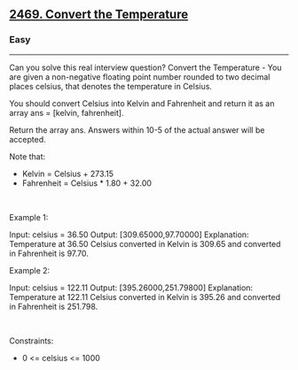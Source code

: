 <h2><a href="https://leetcode.com/problems/convert-the-temperature/">2469. Convert the Temperature</a></h2><h3>Easy</h3><hr>Can you solve this real interview question? Convert the Temperature - You are given a non-negative floating point number rounded to two decimal places celsius, that denotes the temperature in Celsius.

You should convert Celsius into Kelvin and Fahrenheit and return it as an array ans = [kelvin, fahrenheit].

Return the array ans. Answers within 10-5 of the actual answer will be accepted.

Note that:

 * Kelvin = Celsius + 273.15
 * Fahrenheit = Celsius * 1.80 + 32.00

 

Example 1:


Input: celsius = 36.50
Output: [309.65000,97.70000]
Explanation: Temperature at 36.50 Celsius converted in Kelvin is 309.65 and converted in Fahrenheit is 97.70.


Example 2:


Input: celsius = 122.11
Output: [395.26000,251.79800]
Explanation: Temperature at 122.11 Celsius converted in Kelvin is 395.26 and converted in Fahrenheit is 251.798.


 

Constraints:

 * 0 <= celsius <= 1000